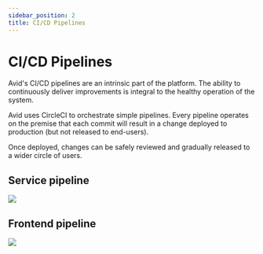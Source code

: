 ```yaml
---
sidebar_position: 2
title: CI/CD Pipelines
---
```


# CI/CD Pipelines

Avid's CI/CD pipelines are an intrinsic part of the platform. The ability to continuously deliver improvements is integral to the healthy operation of the system.

Avid uses CircleCI to orchestrate simple pipelines. Every pipeline operates on the premise that each commit will result in a change deployed to production (but not released to end-users).

Once deployed, changes can be safely reviewed and gradually released to a wider circle of users.

## Service pipeline

![](/img/assets/ServicesPipeline.jpg)

## Frontend pipeline

![](/img/assets/FrontendPipeline.jpg)
